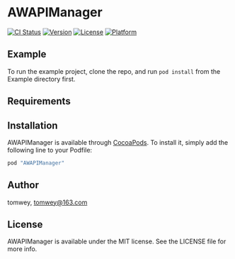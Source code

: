 # AWAPIManager

[![CI Status](http://img.shields.io/travis/tomwey/AWAPIManager.svg?style=flat)](https://travis-ci.org/tomwey/AWAPIManager)
[![Version](https://img.shields.io/cocoapods/v/AWAPIManager.svg?style=flat)](http://cocoapods.org/pods/AWAPIManager)
[![License](https://img.shields.io/cocoapods/l/AWAPIManager.svg?style=flat)](http://cocoapods.org/pods/AWAPIManager)
[![Platform](https://img.shields.io/cocoapods/p/AWAPIManager.svg?style=flat)](http://cocoapods.org/pods/AWAPIManager)

## Example

To run the example project, clone the repo, and run `pod install` from the Example directory first.

## Requirements

## Installation

AWAPIManager is available through [CocoaPods](http://cocoapods.org). To install
it, simply add the following line to your Podfile:

```ruby
pod "AWAPIManager"
```

## Author

tomwey, tomwey@163.com

## License

AWAPIManager is available under the MIT license. See the LICENSE file for more info.
